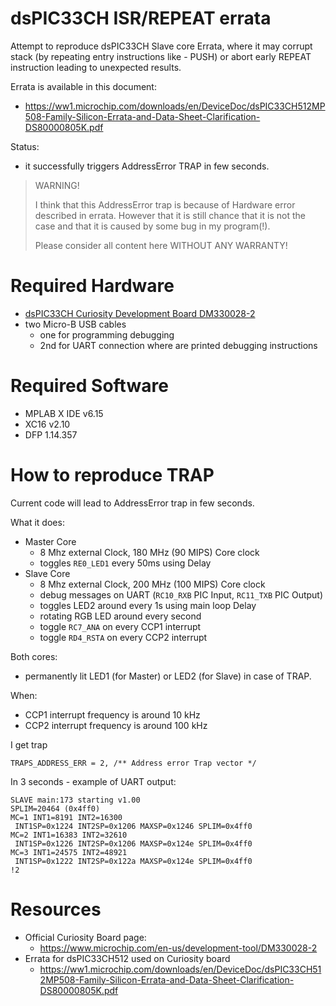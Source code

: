 # dsPIC33CH ISR/REPEAT errata

Attempt to reproduce dsPIC33CH Slave core Errata, where
it may corrupt stack (by repeating entry instructions like - PUSH) or 
abort early REPEAT instruction leading to unexpected results.

Errata is available in this document:
- https://ww1.microchip.com/downloads/en/DeviceDoc/dsPIC33CH512MP508-Family-Silicon-Errata-and-Data-Sheet-Clarification-DS80000805K.pdf

Status:
- it successfully triggers AddressError TRAP in few seconds.

> WARNING!
>
> I think that this AddressError trap is because of Hardware error described in errata.
> However that it is still chance that it is not the case and that it is caused by some bug in my program(!).
>
> Please consider all content here WITHOUT ANY WARRANTY!

# Required Hardware

- [dsPIC33CH Curiosity Development Board DM330028-2](https://www.microchip.com/en-us/development-tool/DM330028-2)
- two Micro-B USB cables
  - one for programming debugging
  - 2nd for UART connection where are printed debugging instructions

# Required Software

- MPLAB X IDE v6.15
- XC16 v2.10
- DFP 1.14.357

# How to reproduce TRAP

Current code will lead to AddressError trap in few seconds.

What it does:
- Master Core
  - 8 Mhz external Clock, 180 MHz (90 MIPS) Core clock
  - toggles `RE0_LED1` every 50ms using Delay
- Slave Core
  - 8 Mhz external Clock, 200 MHz (100 MIPS) Core clock
  - debug messages on UART (`RC10_RXB` PIC Input, `RC11_TXB` PIC Output)
  - toggles LED2 around every 1s using main loop Delay
  - rotating RGB LED around every second
  - toggle `RC7_ANA` on every CCP1 interrupt
  - toggle `RD4_RSTA` on every CCP2 interrupt

Both cores:
- permanently lit LED1 (for Master) or LED2 (for Slave) in case of TRAP.

When:
- CCP1 interrupt frequency is around 10 kHz
- CCP2 interrupt frequency is around 100 kHz

I get trap
```
TRAPS_ADDRESS_ERR = 2, /** Address error Trap vector */
```
In 3 seconds - example of UART output:
```
SLAVE main:173 starting v1.00
SPLIM=20464 (0x4ff0)
MC=1 INT1=8191 INT2=16300
 INT1SP=0x1224 INT2SP=0x1206 MAXSP=0x1246 SPLIM=0x4ff0
MC=2 INT1=16383 INT2=32610
 INT1SP=0x1226 INT2SP=0x1206 MAXSP=0x124e SPLIM=0x4ff0
MC=3 INT1=24575 INT2=48921
 INT1SP=0x1222 INT2SP=0x122a MAXSP=0x124e SPLIM=0x4ff0
!2
```

# Resources

* Official Curiosity Board page:
  - https://www.microchip.com/en-us/development-tool/DM330028-2
* Errata for dsPIC33CH512 used on Curiosity board
  - https://ww1.microchip.com/downloads/en/DeviceDoc/dsPIC33CH512MP508-Family-Silicon-Errata-and-Data-Sheet-Clarification-DS80000805K.pdf


